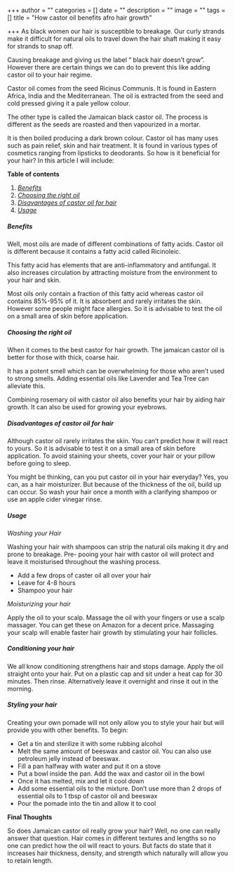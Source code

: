 +++
author = ""
categories = []
date = ""
description = ""
image = ""
tags = []
title = "How castor oil benefits afro hair growth"

+++
As black women our hair is susceptible to breakage. Our curly strands make it difficult for natural oils to travel down the hair shaft making it easy for strands to snap off.

Causing breakage and giving us the label “ black hair doesn’t grow”. However there are certain things we can do to prevent this like adding castor oil to your hair regime.

Castor oil comes from the seed Ricinus Communis. It is found in Eastern Africa, India and the Mediterranean. The oil is extracted from the seed and cold pressed giving it a pale yellow colour.

The other type is called the Jamaican black castor oil. The process is different as the seeds are roasted and then vapourized in a mortar.

It is then boiled producing a dark brown colour. Castor oil has many uses such as pain relief, skin and hair treatment. It is found in various types of cosmetics ranging from lipsticks to deodorants. So how is it beneficial for your hair? In this article I will include:

**Table of contents**

1. [_Benefits_](#benefits)
2. [_Choosing the right oil_](#choosing-the-right-oil)
3. [_Disavantages of castor oil for hair_](#disadvantages-of-castor-oil-for-hair "Disavantages of castor oil")
4. [_Usage_](#usage)

##### Benefits

Well, most oils are made of different combinations of fatty acids. Castor oil is different because it contains a fatty acid called Ricinoleic.

This fatty acid has elements that are anti-inflammatory and antifungal. It also increases circulation by attracting moisture from the environment to your hair and skin.

Most oils only contain a fraction of this fatty acid whereas castor oil contains 85%-95% of it. It is absorbent and rarely irritates the skin. However some people might face allergies. So it is advisable to test the oil on a small area of skin before application.

##### Choosing the right oil

When it comes to the best castor for hair growth. The jamaican castor oil is better for those with thick, coarse hair.

It has a potent smell which can be overwhelming for those who aren’t used to strong smells. Adding essential oils like Lavender and Tea Tree can alleviate this.

Combining rosemary oil with castor oil also benefits your hair by aiding hair growth. It can also be used for growing your eyebrows.

##### **Disadvantages of castor oil for hair**

Although castor oil rarely irritates the skin. You can’t predict how it will react to yours. So it is advisable to test it on a small area of skin before application. To avoid staining your sheets, cover your hair or your pillow before going to sleep.

You might be thinking, can you put castor oil in your hair everyday? Yes, you can, as a hair moisturizer. But because of the thickness of the oil, build up can occur. So wash your hair once a month with a clarifying shampoo or use an apple cider vinegar rinse.

##### **Usage**

_Washing your Hair_

Washing your hair with shampoos can strip the natural oils making it dry and prone to breakage. Pre- pooing your hair with castor oil will protect and leave it moisturised throughout the washing process.

* Add a few drops of caster oil all over your hair
* Leave for 4-8 hours
* Shampoo your hair

_Moisturizing your hair_

Apply the oil to your scalp. Massage the oil with your fingers or use a scalp massager. You can get these on Amazon for a decent price. Massaging your scalp will enable faster hair growth by stimulating your hair follicles.

##### _Conditioning your hair_

We all know conditioning strengthens hair and stops damage. Apply the oil straight onto your hair. Put on a plastic cap and sit under a heat cap for 30 minutes. Then rinse. Alternatively leave it overnight and rinse it out in the morning.

##### _Styling your hair_

Creating your own pomade will not only allow you to style your hair but will provide you with other benefits. To begin:

* Get a tin and sterilize it with some rubbing alcohol
* Melt the same amount of beeswax and castor oil. You can also use petroleum jelly instead of beeswax.
* Fill a pan halfway with water and put it on a stove
* Put a bowl inside the pan. Add the wax and castor oil in the bowl
* Once it has melted, mix and let it cool down
* Add some essential oils to the mixture. Don’t use more than 2 drops of essential oils to 1 tbsp of castor oil and beeswax
* Pour the pomade into the tin and allow it to cool

**Final Thoughts**

So does Jamaican castor oil really grow your hair? Well, no one can really answer that question. Hair comes in different textures and lengths so no one can predict how the oil will react to yours. But facts do state that it increases hair thickness, density, and strength which naturally will allow you to retain length.